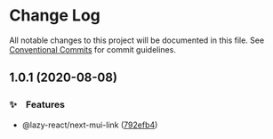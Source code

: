 # Change Log

All notable changes to this project will be documented in this file.
See [Conventional Commits](https://conventionalcommits.org) for commit guidelines.

## 1.0.1 (2020-08-08)


### ✨　Features

* @lazy-react/next-mui-link ([792efb4](https://github.com/bluelovers/ws-react/commit/792efb4c39906e7ea1b7a9ee731f71cf5d448c1a))
